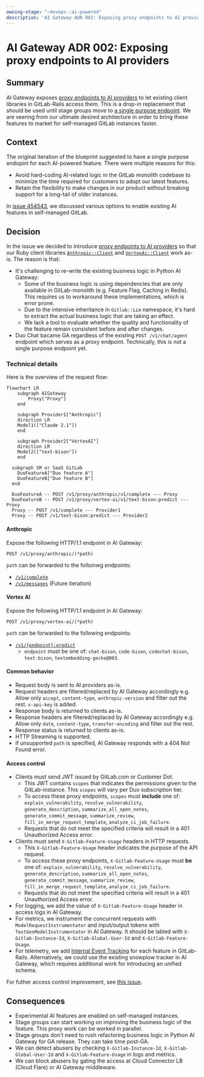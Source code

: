 ```yaml
---
owning-stage: "~devops::ai-powered"
description: 'AI Gateway ADR 002: Exposing proxy endpoints to AI providers'
---
```


# AI Gateway ADR 002: Exposing proxy endpoints to AI providers

## Summary

AI Gateway exposes [proxy endpoints to AI providers](../index.md#exposing-ai-providers) to let existing client libraries in GitLab-Rails access them.
This is a drop-in replacement that should be used until stage groups move to [a single purpose endpoint](../index.md#single-purpose-endpoints).
We are veering from our ultimate desired architecture in order to bring these features to market for self-managed GitLab instances faster.

## Context

The original iteration of the blueprint suggested to have a single purpose endopint for each AI-powered feature.
There were multiple reasons for this:

- Avoid hard-coding AI-related logic in the GitLab monolith codebase to minimize the time required for customers to adopt our latest features.
- Retain the flexibility to make changes in our product without breaking support for a long-tail of older instances.

In [issue 454543](https://gitlab.com/gitlab-org/gitlab/-/issues/454543), we discussed various
options to enable existing AI features in self-managed GitLab.

## Decision

In the issue we decided to introduce [proxy endpoints to AI providers](../index.md#exposing-ai-providers) so that our Ruby client libraries [`Anthropic::Client`](https://gitlab.com/gitlab-org/gitlab/-/blob/master/ee/lib/gitlab/llm/anthropic/client.rb) and [`VertexAi::Client`](https://gitlab.com/gitlab-org/gitlab/-/blob/master/ee/lib/gitlab/llm/vertex_ai/client.rb) work as-is. The reason is that:

- It's challenging to re-write the existing business logic in Python AI Gateway:
  - Some of the business logic is using dependencies that are only available in GitLab-monolith (e.g. Feature Flag, Caching in Redis).
    This requires us to workaround these implementations, which is error prone.
  - Due to the intensive inheritance in `Gitlab::LLm` namespace, it's hard to extract the actual business logic that are taking an effect.
  - We lack a tool to evaluate whether the quality and functionality of the feature remain consistent before and after changes.
- Duo Chat bacame GA regardless of the existing `POST /v1/chat/agent` endpoint which serves as a proxy endpoint. Technically, this is not a single purpose endpoint yet.

### Technical details

Here is the overview of the request flow:

```mermaid
flowchart LR
    subgraph AIGateway
        Proxy["Proxy"]
    end

    subgraph Provider1["Anthropic"]
    direction LR
    Model1(["Claude 2.1"])
    end

    subgraph Provider2["VertexAI"]
    direction LR
    Model2(["text-bison"])
    end

  subgraph SM or SaaS GitLab
    DuoFeatureA["Duo feature A"]
    DuoFeatureB["Duo feature B"]
  end

  DuoFeatureA -- POST /v1/proxy/anthropic/v1/complete --- Proxy
  DuoFeatureB -- POST /v1/proxy/vertex-ai/v1/text-bison:predict --- Proxy
  Proxy -- POST /v1/complete --- Provider1
  Proxy -- POST /v1/text-bison:predict --- Provider2
```

#### Anthropic

Expose the following HTTP/1.1 endpoint in AI Gateway:

```plaintext
POST /v1/proxy/anthropic/(*path)
```

`path` can be forwarded to the folloinwg endpoints:

- [`/v1/complete`](https://docs.anthropic.com/claude/reference/complete_post)
- [`/v1/messages`](https://docs.anthropic.com/claude/reference/messages_post) (Future iteration)

#### Vertex AI

Expose the following HTTP/1.1 endpoint in AI Gateway:

```plaintext
POST /v1/proxy/vertex-ai/(*path)
```

`path` can be forwarded to the following endpoints:

- [`/v1/{endpoint}:predict`](https://cloud.google.com/vertex-ai/docs/reference/rest/v1/projects.locations.publishers.models/predict)
  - `endpoint` must be one of: `chat-bison`, `code-bison`, `codechat-bison`, `text-bison`, `textembedding-gecko@003`.

#### Common behavior

- Request body is sent to AI providers as-is.
- Request headers are filtered/replaced by AI Gateway accordingly e.g. Allow only `accept`, `content-type`, `anthropic-version` and filter out the rest. `x-api-key` is added.
- Response body is returned to clients as-is.
- Response headers are filtered/replaced by AI Gateway accordingly e.g. Allow only `date`, `content-type`, `transfer-encoding` and filter out the rest.
- Response status is returned to clients as-is.
- HTTP Streaming is supported.
- if unsupported `path` is specified, AI Gateway responds with a 404 Not Found error.

#### Access control

- Clients must send JWT issued by GitLab.com or Customer Dot.
  - This JWT contains `scopes` that indicates the permissions given to the GitLab-instance. This `scopes` will vary per Duo subscription tier.
  - To access these proxy endpoints, `scopes` must **include** one of: `explain_vulnerability`, `resolve_vulnerability`, `generate_description`, `summarize_all_open_notes`, `generate_commit_message`, `summarize_review`, `fill_in_merge_request_template`, `analyze_ci_job_failure`.
  - Requests that do not meet the specified criteria will result in a 401 Unauthorized Access error.
- Clients must send `X-Gitlab-Feature-Usage` headers in HTTP requests.
  - This `X-Gitlab-Feature-Usage` header indicates the purpose of the API request.
  - To access these proxy endpoints, `X-Gitlab-Feature-Usage` must **be** one of: `explain_vulnerability`, `resolve_vulnerability`, `generate_description`, `summarize_all_open_notes`, `generate_commit_message`, `summarize_review`, `fill_in_merge_request_template`, `analyze_ci_job_failure`.
  - Requests that do not meet the specified criteria will result in a 401 Unauthorized Access error.
- For logging, we add the value of `X-Gitlab-Feature-Usage` header in access logs in AI Gateway.
- For metrics, we instrument the concurrent requests with `ModelRequestInstrumentator` and input/output tokens with `TextGenModelInstrumentator` in AI Gateway. It should be labled with `X-Gitlab-Instance-Id`, `X-Gitlab-Global-User-Id` and `X-Gitlab-Feature-Usage`.
- For telemetry, we add [Internal Event Tracking](../../../../development/internal_analytics/internal_event_instrumentation/quick_start.md) for each feature in GitLab-Rails.
  Alternatively, we could use the existing snowplow tracker in AI Gateway, which requires additional work for introducing an unified schema.

For futher access control improvement, see [this issue](https://gitlab.com/gitlab-org/gitlab/-/issues/458350).

## Consequences

- Experimental AI features are enabled on self-managed instances.
- Stage groups can start working on improving the business logic of the feature. This proxy work can be worked in parallel.
- Stage groups don't need to rush refactoring business logic in Python AI Gateway for GA release.
  They can take time post-GA.
- We can detect abusers by checking `X-Gitlab-Instance-Id`, `X-Gitlab-Global-User-Id` and `X-Gitlab-Feature-Usage` in logs and metrics.
- We can block abusers by gating the access at Cloud Connector LB (Cloud Flare) or AI Gateway middleware.
